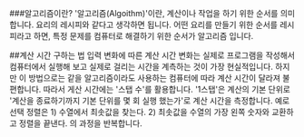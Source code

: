###알고리즘이란?
'알고리즘(Algoithm)'이란, 계산이나 작업을 하기 위한 순서를 의미합니다. 요리의 레시피와 같다고 생각하면 됩니다.
어떤 요리를 만들기 위한 순서를 레시피라고 하면, 특정 문제를 컴퓨터로 해결하기 위한 순서가 알고리즘 입니다.

##계산 시간 구하는 법
입력 변화에 따른 계산 시간 변화는 실제로 프로그램을 작성해서 컴퓨터에서 실행해 보고 실제로 걸리는 시간을 계측하는 것이
가장 현실적입니다. 하지만 이 방법으로는 같을 알고리즘이라도 사용하는 컴퓨터에 따라 계산 시간이 달라져 불편합니다. 
따라서 게산 시간에는 '스탭 수'를 활용합니다. '1스탭'은 계산의 기본 단위로 '계산을 종료하기까지 기본 단위를  몇 회 실행
했는가'로 계산 시간을 측정합니다.
예로 선택 정렬은 1) 수열에서 최솟값을 찾는다. 2) 최솟값을 수열의 가장 왼쪽 숫자와 교환하고 정렬을 끝낸다. 의 과정을 
반복합니다. 